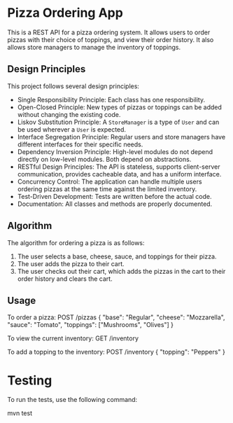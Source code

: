 # Pizza Ordering App

This is a REST API for a pizza ordering system. It allows users to order pizzas with their choice of toppings, and view their order history. It also allows store managers to manage the inventory of toppings.

## Design Principles

This project follows several design principles:

- Single Responsibility Principle: Each class has one responsibility.
- Open-Closed Principle: New types of pizzas or toppings can be added without changing the existing code.
- Liskov Substitution Principle: A `StoreManager` is a type of `User` and can be used wherever a `User` is expected.
- Interface Segregation Principle: Regular users and store managers have different interfaces for their specific needs.
- Dependency Inversion Principle: High-level modules do not depend directly on low-level modules. Both depend on abstractions.
- RESTful Design Principles: The API is stateless, supports client-server communication, provides cacheable data, and has a uniform interface.
- Concurrency Control: The application can handle multiple users ordering pizzas at the same time against the limited inventory.
- Test-Driven Development: Tests are written before the actual code.
- Documentation: All classes and methods are properly documented.

## Algorithm

The algorithm for ordering a pizza is as follows:

1. The user selects a base, cheese, sauce, and toppings for their pizza.
2. The user adds the pizza to their cart.
3. The user checks out their cart, which adds the pizzas in the cart to their order history and clears the cart.

## Usage

To order a pizza:
POST /pizzas { "base": "Regular", "cheese": "Mozzarella", "sauce": "Tomato", "toppings": ["Mushrooms", "Olives"] }

To view the current inventory:
GET /inventory

To add a topping to the inventory:
POST /inventory { "topping": "Peppers" }

# Testing

To run the tests, use the following command:

mvn test
